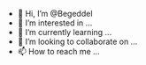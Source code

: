 - 👋 Hi, I’m @Begeddel
- 👀 I’m interested in ...
- 🌱 I’m currently learning ...
- 💞️ I’m looking to collaborate on ...
- 📫 How to reach me ...

<!---
Begeddel/Begeddel is a ✨ special ✨ repository because its `README.md` (this file) appears on your GitHub profile.
You can click the Preview link to take a look at your changes.
--->

